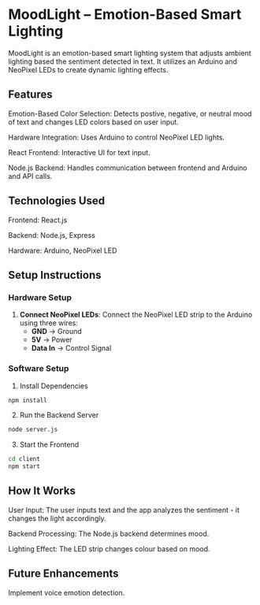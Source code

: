 # MoodLight – Emotion-Based Smart Lighting

MoodLight is an emotion-based smart lighting system that adjusts ambient lighting based the sentiment detected in text. It utilizes an Arduino and NeoPixel LEDs to create dynamic lighting effects.

## Features

Emotion-Based Color Selection: Detects postive, negative, or neutral mood of text and changes LED colors based on user input.

Hardware Integration: Uses Arduino to control NeoPixel LED lights.

React Frontend: Interactive UI for text input.

Node.js Backend: Handles communication between frontend and Arduino and API calls.


## Technologies Used

Frontend: React.js

Backend: Node.js, Express

Hardware: Arduino, NeoPixel LED


## Setup Instructions

### Hardware Setup
1. **Connect NeoPixel LEDs**: Connect the NeoPixel LED strip to the Arduino using three wires:
   - **GND** → Ground
   - **5V** → Power
   - **Data In** → Control Signal

### Software Setup

1. Install Dependencies

```sh
npm install
```

2. Run the Backend Server

```sh
node server.js
```

3. Start the Frontend
   
```sh
cd client
npm start
```

## How It Works

User Input: The user inputs text and the app analyzes the sentiment - it changes the light accordingly.

Backend Processing: The Node.js backend determines mood.

Lighting Effect: The LED strip changes colour based on mood.

## Future Enhancements

Implement voice emotion detection.
